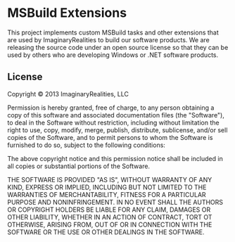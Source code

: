 MSBuild Extensions
==================
This project implements custom MSBuild tasks and other extensions that are used by ImaginaryRealities to build our software products. We are releasing the source code under an open source license so that they can be used by others who are developing Windows or .NET software products.

License
-------
Copyright &copy; 2013 ImaginaryRealities, LLC

Permission is hereby granted, free of charge, to any person obtaining a copy of this software and associated documentation files (the "Software"), to deal in the Software without restriction, including without limitation the right to use, copy, modify, merge, publish, distribute, sublicense, and/or sell copies of the Software, and to permit persons to whom the Software is furnished to do so, subject to the following conditions:

The above copyright notice and this permission notice shall be included in all copies or substantial portions of the Software.

THE SOFTWARE IS PROVIDED "AS IS", WITHOUT WARRANTY OF ANY KIND, EXPRESS OR IMPLIED, INCLUDING BUT NOT LIMITED TO THE WARRANTIES OF MERCHANTABILITY, FITNESS FOR A PARTICULAR PURPOSE AND NONINFRINGEMENT. IN NO EVENT SHALL THE AUTHORS OR COPYRIGHT HOLDERS BE LIABLE FOR ANY CLAIM, DAMAGES OR OTHER LIABILITY, WHETHER IN AN ACTION OF CONTRACT, TORT OT OTHERWISE, ARISING FROM, OUT OF OR IN CONNECTION WITH THE SOFTWARE OR THE USE OR OTHER DEALINGS IN THE SOFTWARE.